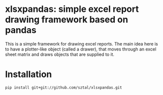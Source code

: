 # xlsxpandas: simple excel report drawing framework based on pandas

This is a simple framework for drawing excel reports. The main idea here is to have a plotter-like object (called a drawer),
that moves through an excel sheet matrix and draws objects that are supplied to it.

# Installation

```
pip install git+git://github.com/sztal/xlsxpandas.git
```
